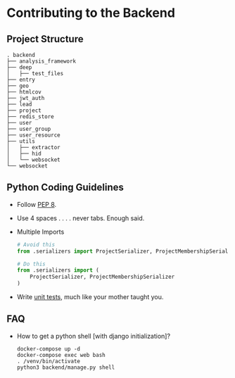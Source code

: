 # Contributing to the Backend

## Project Structure

    . backend
    ├── analysis_framework
    ├── deep
    │   ├── test_files
    ├── entry
    ├── geo
    ├── htmlcov
    ├── jwt_auth
    ├── lead
    ├── project
    ├── redis_store
    ├── user
    ├── user_group
    ├── user_resource
    ├── utils
    │   ├── extractor
    │   ├── hid
    │   └── websocket
    └── websocket


## Python Coding Guidelines

- Follow [PEP 8](https://www.python.org/dev/peps/pep-0008/).

- Use 4 spaces  . . . . never tabs. Enough said.

- Multiple Imports
    ```python
    # Avoid this
    from .serializers import ProjectSerializer, ProjectMembershipSerializer

    # Do this
    from .serializers import (
        ProjectSerializer, ProjectMembershipSerializer
    )
    ```
- Write [unit tests](https://docs.djangoproject.com/en/1.11/topics/testing/), much like your mother taught you.

## FAQ

- How to get a python shell [with django initialization]?
    ```
    docker-compose up -d
    docker-compose exec web bash
    . /venv/bin/activate
    python3 backend/manage.py shell
    ```
